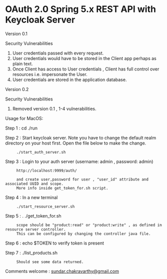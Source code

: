 # OAuth 2.0 Spring 5.x REST API with Keycloak Server

Version 0.1 

Security Vulnerabilities

1. User credentials passed with every request.
2. User credentials would have to be stored in the Client app perhaps as plain text.
3. Once Client has access to User credentials , Client has full control over resources i.e. impersonate the User.
4. User credentials are stored in the application database.

Version 0.2

Security Vulnerabilities

1. Removed version 0.1 , 1-4 vulnerabilities.

Usage for MacOS:

Step 1 : cd ./run

Step 2 : Start keycloak server. 
         Note you have to change the default realm directory on your host first.
         Open the file below to make the change.

         ./start_auth_server.sh

Step 3 : Login to your auth server (username: admin , password: admin)
         
         http://localhost:9999/auth/

         and create user,password for user , "user_id" attribute and associated UUID and scope. 
         More info inside get_token_for.sh script.
         
Step 4 : In a new terminal

         ./start_resource_server.sh
         
Step 5 : . ./get_token_for.sh <user> <password> <scope>
         
         scope should be "product:read" or "product:write" , as defined in resource server controller.
         This can be configured by changing the controller java file.
         
Step 6 : echo $TOKEN to verify token is present

Step 7 : ./list_products.sh 

         Should see some data returned.
         
Comments welcome : sundar.chakravarthy@gmail.com
